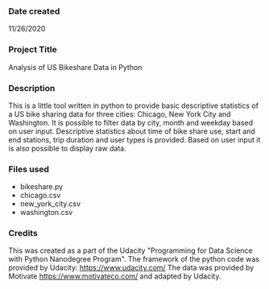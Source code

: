 ### Date created
11/26/2020

### Project Title
Analysis of US Bikeshare Data in Python

### Description
This is a little tool written in python to provide basic descriptive statistics of a US bike sharing data for three cities: Chicago, New York City and Washington. It is possible to filter data by city, month and weekday based on user input. Descriptive statistics about time of bike share use, start and end stations, trip duration and user types is provided. Based on user input it is also possible to display raw data.

### Files used
* bikeshare.py
* chicago.csv
* new_york_city.csv
* washington.csv

### Credits
This was created as a part of the Udacity "Programming for Data Science with Python Nanodegree Program". The framework of the python code was provided by Udacity:
https://www.udacity.com/
The data was provided by Motivate
https://www.motivateco.com/
and adapted by Udacity.
